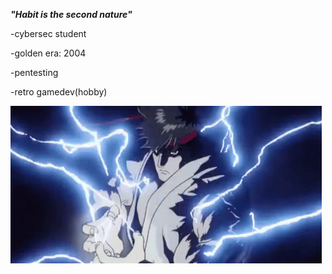 ***"Habit is the second nature"***

-cybersec student 

-golden era: 2004

-pentesting

-retro gamedev(hobby)


![ryu](ryu_hadouken.gif)


